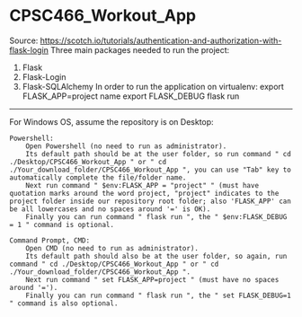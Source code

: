 # CPSC466_Workout_App

Source: https://scotch.io/tutorials/authentication-and-authorization-with-flask-login
Three main packages needed to run the project:
1. Flask
2. Flask-Login
3. Flask-SQLAlchemy
In order to run the application on virtualenv:
export FLASK_APP=project name
export FLASK_DEBUG
flask run

********************************************************************

For Windows OS, assume the repository is on Desktop:

    Powershell:
        Open Powershell (no need to run as administrator).
        Its default path should be at the user folder, so run command " cd ./Desktop/CPSC466_Workout_App " or " cd ./Your_download_folder/CPSC466_Workout_App ", you can use "Tab" key to automatically complete the file/folder name.
        Next run command " $env:FLASK_APP = "project" " (must have quotation marks around the word project, "project" indicates to the project folder inside our repository root folder; also 'FLASK_APP' can be all lowercases and no spaces around '=' is OK).
        Finally you can run command " flask run ", the " $env:FLASK_DEBUG = 1 " command is optional.

    Command Prompt, CMD:
        Open CMD (no need to run as administrator).
        Its default path should also be at the user folder, so again, run command " cd ./Desktop/CPSC466_Workout_App " or " cd ./Your_download_folder/CPSC466_Workout_App ".
        Next run command " set FLASK_APP=project " (must have no spaces around '=').
        Finally you can run command " flask run ", the " set FLASK_DEBUG=1 " command is also optional.
